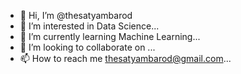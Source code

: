 - 👋 Hi, I’m @thesatyambarod
- 👀 I’m interested in Data Science...
- 🌱 I’m currently learning Machine Learning...
- 💞️ I’m looking to collaborate on ...
- 📫 How to reach me thesatyambarod@gmail.com...

<!---
thesatyambarod/thesatyambarod is a ✨ special ✨ repository because its `README.md` (this file) appears on your GitHub profile.
You can click the Preview link to take a look at your changes.
--->
